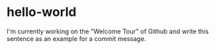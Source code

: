 # hello-world 
I'm currently working on the "Welcome Tour" of Github and write this sentence as an example for a commit message. 
